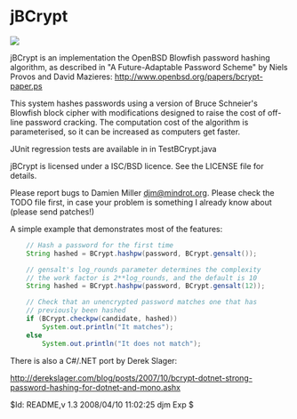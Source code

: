 # jBCrypt
[![](https://jitpack.io/v/piruin/jbcrypt.svg)](https://jitpack.io/#piruin/jbcrypt)

jBCrypt is an implementation the OpenBSD Blowfish password hashing
algorithm, as described in "A Future-Adaptable Password Scheme" by Niels
Provos and David Mazieres: http://www.openbsd.org/papers/bcrypt-paper.ps

This system hashes passwords using a version of Bruce Schneier's
Blowfish block cipher with modifications designed to raise the cost of
off-line password cracking. The computation cost of the algorithm is
parameterised, so it can be increased as computers get faster.

JUnit regression tests are available in in TestBCrypt.java

jBCrypt is licensed under a ISC/BSD licence. See the LICENSE file for details.

Please report bugs to Damien Miller <djm@mindrot.org>. Please check the
TODO file first, in case your problem is something I already know about
(please send patches!)

A simple example that demonstrates most of the features:

```java
	// Hash a password for the first time
	String hashed = BCrypt.hashpw(password, BCrypt.gensalt());

	// gensalt's log_rounds parameter determines the complexity
	// the work factor is 2**log_rounds, and the default is 10
	String hashed = BCrypt.hashpw(password, BCrypt.gensalt(12));

	// Check that an unencrypted password matches one that has
	// previously been hashed
	if (BCrypt.checkpw(candidate, hashed))
		System.out.println("It matches");
	else
		System.out.println("It does not match");
```

There is also a C#/.NET port by Derek Slager:

http://derekslager.com/blog/posts/2007/10/bcrypt-dotnet-strong-password-hashing-for-dotnet-and-mono.ashx

$Id: README,v 1.3 2008/04/10 11:02:25 djm Exp $
